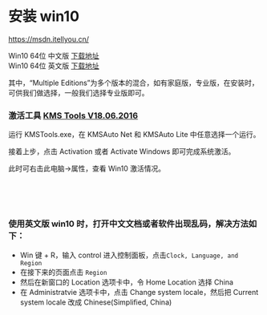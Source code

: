 
# 安装 win10

https://msdn.itellyou.cn/  

Win10 64位 中文版 [下载地址](http://www.msdn.hk/html/2016/1640.html)  
Win10 64位 英文版 [下载地址](http://www.msdn.hk/html/2016/1651.html)  


其中，“Multiple Editions”为多个版本的混合，如有家庭版，专业版，在安装时，可供我们做选择，一般我们选择专业版即可。  






### 激活工具 [KMS Tools V18.06.2016](http://download.csdn.net/detail/u012209148/9913863)  

运行 KMSTools.exe，在 KMSAuto Net 和 KMSAuto Lite 中任意选择一个运行。  


接着上步，点击 Activation 或者 Activate Windows 即可完成系统激活。  


此时可右击此电脑->属性，查看 Win10 激活情况。  











<br><br><br>

### 使用英文版 win10 时，打开中文文档或者软件出现乱码，解决方法如下：  
- Win 键 + R，输入 control 进入控制面板，点击`Clock, Language, and Region`  
- 在接下来的页面点击 `Region`  
- 然后在新窗口的 Location 选项卡中，令 Home Location 选择 China  
- 在 Administratvie 选项卡中，点击 Change system locale，然后把 Current system locale 改成 Chinese(Simplified, China)  

